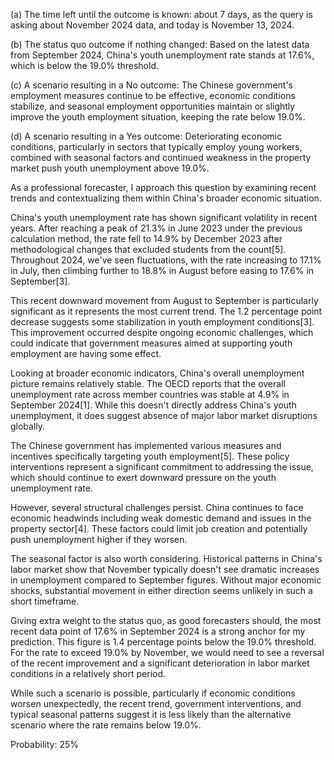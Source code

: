 (a) The time left until the outcome is known: about 7 days, as the query is asking about November 2024 data, and today is November 13, 2024.

(b) The status quo outcome if nothing changed: Based on the latest data from September 2024, China's youth unemployment rate stands at 17.6%, which is below the 19.0% threshold.

(c) A scenario resulting in a No outcome: The Chinese government's employment measures continue to be effective, economic conditions stabilize, and seasonal employment opportunities maintain or slightly improve the youth employment situation, keeping the rate below 19.0%.

(d) A scenario resulting in a Yes outcome: Deteriorating economic conditions, particularly in sectors that typically employ young workers, combined with seasonal factors and continued weakness in the property market push youth unemployment above 19.0%.

As a professional forecaster, I approach this question by examining recent trends and contextualizing them within China's broader economic situation.

China's youth unemployment rate has shown significant volatility in recent years. After reaching a peak of 21.3% in June 2023 under the previous calculation method, the rate fell to 14.9% by December 2023 after methodological changes that excluded students from the count[5]. Throughout 2024, we've seen fluctuations, with the rate increasing to 17.1% in July, then climbing further to 18.8% in August before easing to 17.6% in September[3].

This recent downward movement from August to September is particularly significant as it represents the most current trend. The 1.2 percentage point decrease suggests some stabilization in youth employment conditions[3]. This improvement occurred despite ongoing economic challenges, which could indicate that government measures aimed at supporting youth employment are having some effect.

Looking at broader economic indicators, China's overall unemployment picture remains relatively stable. The OECD reports that the overall unemployment rate across member countries was stable at 4.9% in September 2024[1]. While this doesn't directly address China's youth unemployment, it does suggest absence of major labor market disruptions globally.

The Chinese government has implemented various measures and incentives specifically targeting youth employment[5]. These policy interventions represent a significant commitment to addressing the issue, which should continue to exert downward pressure on the youth unemployment rate.

However, several structural challenges persist. China continues to face economic headwinds including weak domestic demand and issues in the property sector[4]. These factors could limit job creation and potentially push unemployment higher if they worsen.

The seasonal factor is also worth considering. Historical patterns in China's labor market show that November typically doesn't see dramatic increases in unemployment compared to September figures. Without major economic shocks, substantial movement in either direction seems unlikely in such a short timeframe.

Giving extra weight to the status quo, as good forecasters should, the most recent data point of 17.6% in September 2024 is a strong anchor for my prediction. This figure is 1.4 percentage points below the 19.0% threshold. For the rate to exceed 19.0% by November, we would need to see a reversal of the recent improvement and a significant deterioration in labor market conditions in a relatively short period.

While such a scenario is possible, particularly if economic conditions worsen unexpectedly, the recent trend, government interventions, and typical seasonal patterns suggest it is less likely than the alternative scenario where the rate remains below 19.0%.

Probability: 25%